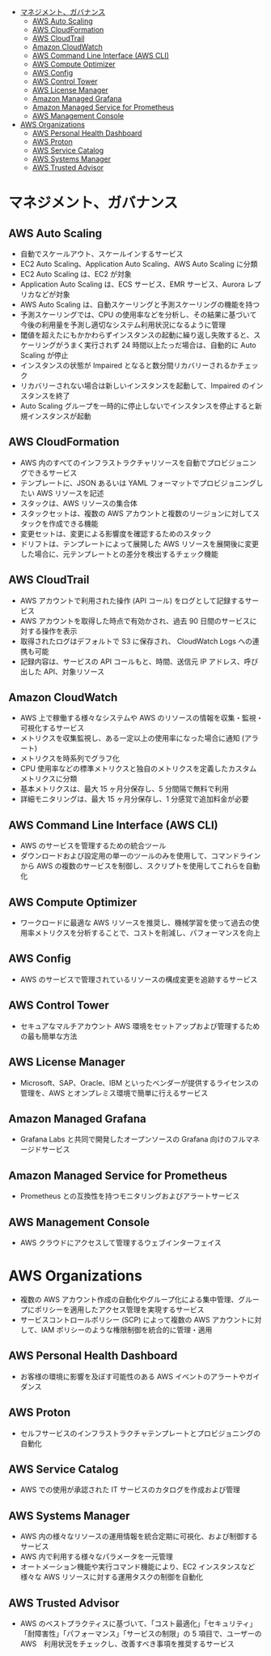 - [マネジメント、ガバナンス](#マネジメントガバナンス)
  - [AWS Auto Scaling](#aws-auto-scaling)
  - [AWS CloudFormation](#aws-cloudformation)
  - [AWS CloudTrail](#aws-cloudtrail)
  - [Amazon CloudWatch](#amazon-cloudwatch)
  - [AWS Command Line Interface (AWS CLI)](#aws-command-line-interface-aws-cli)
  - [AWS Compute Optimizer](#aws-compute-optimizer)
  - [AWS Config](#aws-config)
  - [AWS Control Tower](#aws-control-tower)
  - [AWS License Manager](#aws-license-manager)
  - [Amazon Managed Grafana](#amazon-managed-grafana)
  - [Amazon Managed Service for Prometheus](#amazon-managed-service-for-prometheus)
  - [AWS Management Console](#aws-management-console)
- [AWS Organizations](#aws-organizations)
  - [AWS Personal Health Dashboard](#aws-personal-health-dashboard)
  - [AWS Proton](#aws-proton)
  - [AWS Service Catalog](#aws-service-catalog)
  - [AWS Systems Manager](#aws-systems-manager)
  - [AWS Trusted Advisor](#aws-trusted-advisor)

# マネジメント、ガバナンス

## AWS Auto Scaling
* 自動でスケールアウト、スケールインするサービス
* EC2 Auto Scaling、Application Auto Scaling、AWS Auto Scaling に分類
* EC2 Auto Scaling は、EC2 が対象
* Application Auto Scaling は、ECS サービス、EMR サービス、Aurora レプリカなどが対象
* AWS Auto Scaling は、自動スケーリングと予測スケーリングの機能を持つ
* 予測スケーリングでは、CPU の使用率などを分析し、その結果に基づいて今後の利用量を予測し適切なシステム利用状況になるように管理
* 閾値を超えたにもかかわらずインスタンスの起動に繰り返し失敗すると、スケーリングがうまく実行されず 24 時間以上たっだ場合は、自動的に Auto Scaling が停止
* インスタンスの状態が Impaired となると数分間リカバリーされるかチェック
* リカバリーされない場合は新しいインスタンスを起動して、Impaired のインスタンスを終了
* Auto Scaling グループを一時的に停止しないでインスタンスを停止すると新規インスタンスが起動

## AWS CloudFormation
* AWS 内のすべてのインフラストラクチャリソースを自動でプロビジョニングできるサービス
* テンプレートに、JSON あるいは YAML フォーマットでプロビジョニングしたい AWS リソースを記述
* スタックは、AWS リソースの集合体
* スタックセットは、複数の AWS アカウントと複数のリージョンに対してスタックを作成できる機能
* 変更セットは、変更による影響度を確認するためのスタック
* ドリフトは、テンプレートによって展開した AWS リソースを展開後に変更した場合に、元テンプレートとの差分を検出するチェック機能

## AWS CloudTrail
* AWS アカウントで利用された操作 (API コール) をログとして記録するサービス
* AWS アカウントを取得した時点で有効かされ、過去 90 日間のサービスに対する操作を表示
* 取得されたログはデフォルトで S3 に保存され、 CloudWatch Logs への連携も可能
* 記録内容は、サービスの API コールもと、時間、送信元 IP アドレス、呼び出した API、対象リソース

## Amazon CloudWatch
* AWS 上で稼働する様々なシステムや AWS のリソースの情報を収集・監視・可視化するサービス
* メトリクスを収集監視し、ある一定以上の使用率になった場合に通知 (アラート)
* メトリクスを時系列でグラフ化
* CPU 使用率などの標準メトリクスと独自のメトリクスを定義したカスタムメトリクスに分類
* 基本メトリクスは、最大 15 ヶ月分保存し、5 分間隔で無料で利用
* 詳細モニタリングは、最大 15 ヶ月分保存し、1 分感覚で追加料金が必要

## AWS Command Line Interface (AWS CLI)
* AWS のサービスを管理するための統合ツール
* ダウンロードおよび設定用の単一のツールのみを使用して、コマンドラインから AWS の複数のサービスを制御し、スクリプトを使用してこれらを自動化

## AWS Compute Optimizer
* ワークロードに最適な AWS リソースを推奨し、機械学習を使って過去の使用率メトリクスを分析することで、コストを削減し、パフォーマンスを向上

## AWS Config
* AWS のサービスで管理されているリソースの構成変更を追跡するサービス

## AWS Control Tower
* セキュアなマルチアカウント AWS 環境をセットアップおよび管理するための最も簡単な方法

## AWS License Manager
* Microsoft、SAP、Oracle、IBM といったベンダーが提供するライセンスの管理を、AWS とオンプレミス環境で簡単に行えるサービス

## Amazon Managed Grafana
* Grafana Labs と共同で開発したオープンソースの Grafana 向けのフルマネージドサービス

## Amazon Managed Service for Prometheus
* Prometheus との互換性を持つモニタリングおよびアラートサービス

## AWS Management Console
* AWS クラウドにアクセスして管理するウェブインターフェイス

# AWS Organizations
* 複数の AWS アカウント作成の自動化やグループ化による集中管理、グループにポリシーを適用したアクセス管理を実現するサービス
* サービスコントロールポリシー (SCP) によって複数の AWS アカウントに対して、IAM ポリシーのような権限制御を統合的に管理・適用

## AWS Personal Health Dashboard
* お客様の環境に影響を及ぼす可能性のある AWS イベントのアラートやガイダンス

## AWS Proton
* セルフサービスのインフラストラクチャテンプレートとプロビジョニングの自動化

## AWS Service Catalog
* AWS での使用が承認された IT サービスのカタログを作成および管理

## AWS Systems Manager
* AWS 内の様々なリソースの運用情報を統合定期に可視化、および制御するサービス
* AWS 内で利用する様々なパラメータを一元管理
* オートメーション機能や実行コマンド機能により、EC2 インスタンスなど様々な AWS リソースに対する運用タスクの制御を自動化

## AWS Trusted Advisor
* AWS のベストプラクティスに基づいて、「コスト最適化」「セキュリティ」「耐障害性」「パフォーマンス」「サービスの制限」の 5 項目で、ユーザーの AWS　利用状況をチェックし、改善すべき事項を推奨するサービス
